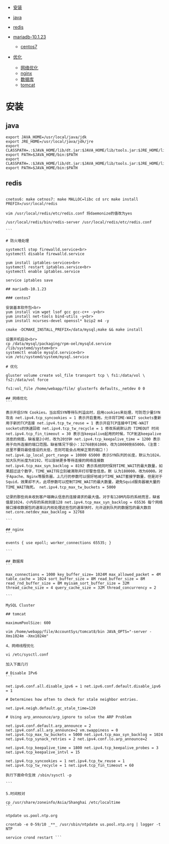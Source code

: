 <!-- TOC depthFrom:1 depthTo:6 withLinks:1 updateOnSave:1 orderedList:0 -->

 - [安装](#安装)

  - [java](#java)
  - [redis](#redis)
  - [mariadb-10.1.23](#mariadb-10123)

    - [centos7](#centos7)

- [优化](#优化)

  - [网络优化](#网络优化)
  - [nginx](#nginx)
  - [数据库](#数据库)
  - [tomcat](#tomcat)

<!-- /TOC -->

 # 安装

## java

```
export JAVA_HOME=/usr/local/java/jdk
export JRE_HOME=/usr/local/java/jdk/jre
export CLASSPATH=.:$JAVA_HOME/lib/dt.jar:$JAVA_HOME/lib/tools.jar:$JRE_HOME/lib:$CLASSPATH
export PATH=$JAVA_HOME/bin:$PATH
export CLASSPATH=.:$JAVA_HOME/lib/dt.jar:$JAVA_HOME/lib/tools.jar:$JRE_HOME/lib:$CLASSPATH
export PATH=$JAVA_HOME/bin:$PATH
```

## redis
````

cnetos6: make cetnos7: make MALLOC=libc cd src make install PREFIX=/usr/local/redis

vim /usr/local/redis/etc/redis.conf 将daemonize的值改为yes

/usr/local/redis/bin/redis-server /usr/local/redis/etc/redis.conf

```

# 防火墙处理

systemctl stop firewalld.service<br>
systemctl disable firewalld.service

yum install iptables-services<br>
systemctl restart iptables.service<br>
systemctl enable iptables.service

service iptables save

## mariadb-10.1.23

### centos7

安装基本软件包<br>
yum install vim wget lsof gcc gcc-c++ -y<br>
yum install net-tools bind-utils -y<br>
yum install ncurses-devel openssl* bzip2 m4 -y

cmake -DCMAKE_INSTALL_PREFIX=/data/mysql;make && make install

设置开机启动<br>
cp /data/mysql/packaging/rpm-oel/mysqld.service /lib/systemd/system<br>
systemctl enable mysqld.service<br>
vim /etc/systemd/system/mysql.service

# 优化

gluster volume create vol_file transport tcp \ fs1:/data/vol \ fs2:/data/vol force

fs1:vol_file /home/webapp/file/ glusterfs defaults,_netdev 0 0

## 网络优化
```

表示开启SYN Cookies。当出现SYN等待队列溢出时，启用cookies来处理，可防范少量SYN攻击 net.ipv4.tcp_syncookies = 1 表示开启重用。允许将TIME-WAIT sockets重新用于新的TCP连接 net.ipv4.tcp_tw_reuse = 1 表示开启TCP连接中TIME-WAIT sockets的快速回收 net.ipv4.tcp_tw_recycle = 1 修改系統默认的 TIMEOUT 时间 net.ipv4.tcp_fin_timeout = 30 表示当keepalive起用的时候，TCP发送keepalive消息的频度。缺省是2小时，改为20分钟 net.ipv4.tcp_keepalive_time = 1200 表示用于向外连接的端口范围。缺省情况下很小：32768到61000，改为10000到65000。（注意：这里不要将最低值设的太低，否则可能会占用掉正常的端口！） net.ipv4.ip_local_port_range = 10000 65000 表示SYN队列的长度，默认为1024，加大队列长度为8192，可以容纳更多等待连接的网络连接数 net.ipv4.tcp_max_syn_backlog = 8192 表示系统同时保持TIME_WAIT的最大数量，如果超过这个数字，TIME_WAIT将立刻被清除并打印警告信息。默 认为180000，改为6000。对于Apache、Nginx等服务器，上几行的参数可以很好地减少TIME_WAIT套接字数量，但是对于Squid，效果却不大。此项参数可以控制TIME_WAIT的最大数量，避免Squid服务器被大量的TIME_WAIT拖死。 net.ipv4.tcp_max_tw_buckets = 5000

记录的那些尚未收到客户端确认信息的连接请求的最大值。对于有128M内存的系统而言，缺省值是1024，小内存的系统则是128 net.ipv4.tcp_max_syn_backlog = 65536 每个网络接口接收数据包的速率比内核处理这些包的速率快时，允许送到队列的数据包的最大数目 net.core.netdev_max_backlog = 32768

```

## nginx
```

events { use epoll; worker_connections 65535; }

```

## 数据库
```

max_connections = 1000 key_buffer_size= 1024M max_allowed_packet = 4M table_cache = 1024 sort_buffer_size = 8M read_buffer_size = 8M read_rnd_buffer_size = 8M myisam_sort_buffer_size = 32M thread_cache_size = 4 query_cache_size = 32M thread_concurrency = 2

```

MySQL Cluster

## tomcat

maximumPoolSize: 600

vim /home/webapp/file/AccountSys/tomcat8/bin JAVA_OPTS="-server -Xms1024m -Xmx1024m"

4、网络线程优化

vi /etc/sysctl.conf

加入下面几行

# Disable IPv6
```

net.ipv6.conf.all.disable_ipv6 = 1 net.ipv6.conf.default.disable_ipv6 = 1

# Determines how often to check for stale neighbor entries.

net.ipv4.neigh.default.gc_stale_time=120

# Using arp_announce/arp_ignore to solve the ARP Problem

net.ipv4.conf.default.arp_announce = 2 net.ipv4.conf.all.arp_announce=2 vm.swappiness = 0 net.ipv4.tcp_max_tw_buckets = 5000 net.ipv4.tcp_max_syn_backlog = 1024 net.ipv4.tcp_synack_retries = 2 net.ipv4.conf.lo.arp_announce=2

net.ipv4.tcp_keepalive_time = 1800 net.ipv4.tcp_keepalive_probes = 3 net.ipv4.tcp_keepalive_intvl = 15

net.ipv4.tcp_syncookies = 1 net.ipv4.tcp_tw_reuse = 1 net.ipv4.tcp_tw_recycle = 1 net.ipv4.tcp_fin_timeout = 60

执行下面命令生效 /sbin/sysctl -p

```

5.时间校对

cp /usr/share/zoneinfo/Asia/Shanghai /etc/localtime
```

ntpdate us.pool.ntp.org

crontab -e 0-59/10 _**_ /usr/sbin/ntpdate us.pool.ntp.org | logger -t NTP

service crond restart ```
